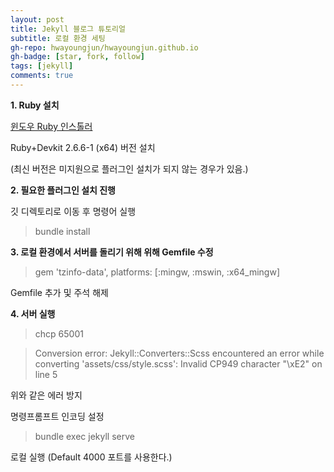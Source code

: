 ```yaml
---
layout: post
title: Jekyll 블로그 튜토리얼
subtitle: 로컬 환경 세팅
gh-repo: hwayoungjun/hwayoungjun.github.io
gh-badge: [star, fork, follow]
tags: [jekyll]
comments: true
---
```


**1. Ruby 설치**

[윈도우 Ruby 인스톨러](https://rubyinstaller.org/downloads/)

Ruby+Devkit 2.6.6-1 (x64) 버전 설치

(최신 버전은 미지원으로 플러그인 설치가 되지 않는 경우가 있음.)

**2. 필요한 플러그인 설치 진행**

깃 디렉토리로 이동 후 명령어 실행
> bundle install

**3. 로컬 환경에서 서버를 돌리기 위해 위해 Gemfile 수정**
> gem 'tzinfo-data', platforms: [:mingw, :mswin, :x64_mingw]

Gemfile 추가 및 주석 해제

**4. 서버 실행**
> chcp 65001

>   Conversion error: Jekyll::Converters::Scss encountered an error while converting 'assets/css/style.scss':
                    Invalid CP949 character "\xE2" on line 5

위와 같은 에러 방지

명령프롬프트 인코딩 설정

> bundle exec jekyll serve

로컬 실행 (Default 4000 포트를 사용한다.)


